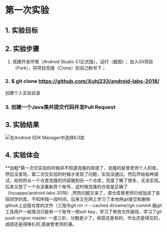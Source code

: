 # 第一次实验 

## 1. 实验目标

## 2. 实验步骤

1. 搭建开发环境（Android Studio 3.1正式版），运行（截图）；
  加入Git项目（Fork），将项目克隆（Clone）到自己帐号下；
### 2. $ git clone https://github.com/Xuhj233/android-labs-2018/
  创建个人实验目录

### 3. 创建一个Java类并提交代码并发Pull Request


## 3. 实验结果

![在Android SDK Manager中选择6.0库](https://github.com/Xuhj233/android-labs-2018/blob/master/soft1614080902439/soft1614080902439.png?raw=true"配置教育网下载代理")


## 4. 实验体会

**加粗*第一次交实验的时候并不知道克隆的库错了，克隆的是曾老师个人的库，然后没发现，第二次交实验的时候才发现了问题，实验没通过。然后开始各种调试，如何将从一个仓库克隆的内容搬到另一个仓库，百度了解了很多，无法实现。后来又想了一个办法重新弄个账号，这时候克隆的仓库是正确了（hzuapps/android-labs-2018）,然而问题又来了，源仓库里老师已经加进了各班同学的库，不知所措一段时间，后来又在网上学习了本地用git提交和删除github上远程仓库的文件（三指令git rm -r --cached dirname//git commit 脑git工具用户一般情况只能有一个账号一把ssh key，学习了修改文件路径，学习了git push origion master.
一波三折，分数是少了，收获还是有的，作业还是得交的，成绩还是得挣扎的,感谢曾老师的课。


